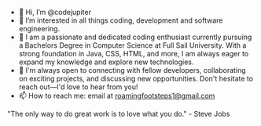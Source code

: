 - 👋 Hi, I’m @codejupiter
- 👀 I’m interested in all things coding, development and software engineering.
- 🌱 I am a passionate and dedicated coding enthusiast currently pursuing a Bachelors Degree in Computer Science at Full Sail University. With a strong foundation in Java, CSS, HTML, and more, I am always eager to expand my knowledge and explore new technologies.
- 💞️ I'm always open to connecting with fellow developers, collaborating on exciting projects, and discussing new opportunities. Don't hesitate to reach out—I'd love to hear from you!
- 📫 How to reach me: email at roamingfootsteps1@gmail.com

"The only way to do great work is to love what you do." - Steve Jobs
